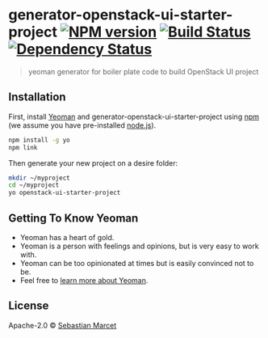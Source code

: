 # generator-openstack-ui-starter-project [![NPM version][npm-image]][npm-url] [![Build Status][travis-image]][travis-url] [![Dependency Status][daviddm-image]][daviddm-url]
> yeoman generator for boiler plate code to build OpenStack UI project

## Installation

First, install [Yeoman](http://yeoman.io) and generator-openstack-ui-starter-project using [npm](https://www.npmjs.com/) (we assume you have pre-installed [node.js](https://nodejs.org/)).

```bash
npm install -g yo
npm link
```

Then generate your new project on a desire folder:

```bash
mkdir ~/myproject
cd ~/myproject
yo openstack-ui-starter-project
```

## Getting To Know Yeoman

 * Yeoman has a heart of gold.
 * Yeoman is a person with feelings and opinions, but is very easy to work with.
 * Yeoman can be too opinionated at times but is easily convinced not to be.
 * Feel free to [learn more about Yeoman](http://yeoman.io/).

## License

Apache-2.0 © [Sebastian Marcet]()


[npm-image]: https://badge.fury.io/js/generator-openstack-ui-starter-project.svg
[npm-url]: https://npmjs.org/package/generator-openstack-ui-starter-project
[travis-image]: https://travis-ci.org/smarcet/generator-openstack-ui-starter-project.svg?branch=master
[travis-url]: https://travis-ci.org/smarcet/generator-openstack-ui-starter-project
[daviddm-image]: https://david-dm.org/smarcet/generator-openstack-ui-starter-project.svg?theme=shields.io
[daviddm-url]: https://david-dm.org/smarcet/generator-openstack-ui-starter-project
